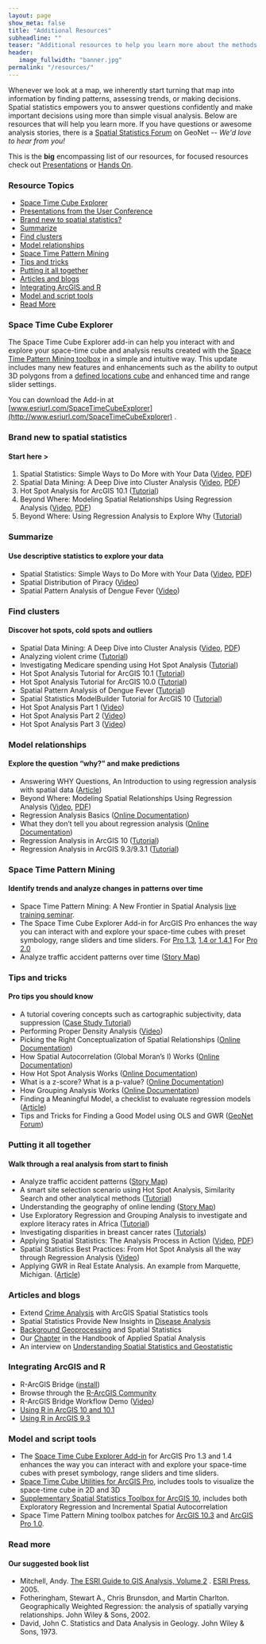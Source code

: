 ```yaml
---
layout: page
show_meta: false
title: "Additional Resources"
subheadline: ""
teaser: "Additional resources to help you learn more about the methods behind the tools"
header:
   image_fullwidth: "banner.jpg"
permalink: "/resources/"
---
```

Whenever we look at a map, we inherently start turning that map into
information by finding patterns, assessing trends, or making decisions.
Spatial statistics empowers you to answer questions confidently and make
important decisions using more than simple visual analysis. Below are
resources that will help you learn more. If you have questions or
awesome analysis stories, there is a [Spatial
Statistics Forum](https://geonet.esri.com/community/gis/analysis/spatial-statistics) on GeoNet -- _We'd love to hear
from you!_

This is the **big** encompassing list of our resources, for focused resources check out [Presentations](/presentations/) or [Hands On](/hands-on/).

### Resource Topics ###
* [Space Time Cube Explorer](#space-time-cube-explorer)
* [Presentations from the User Conference](#presentations-from-the-user-conference)
* [Brand new to spatial statistics?](#brand-new-to-spatial-statistics)
* [Summarize](#summarize)
* [Find clusters](#find-clusters)
* [Model relationships](#model-relationships)
* [Space Time Pattern Mining](#space-time-pattern-mining)
* [Tips and tricks](#tips-and-tricks)
* [Putting it all together](#putting-it-all-together)
* [Articles and blogs](#articles-and-blogs)
* [Integrating ArcGIS and R](#integrating-arcgis-and-r)
* [Model and script tools](#model-and-script-tools)
* [Read More](#read-more)

### Space Time Cube Explorer ###

The Space Time Cube Explorer add-in can help you interact with and explore your space-time cube and analysis results created with the [Space Time Pattern Mining toolbox](http://pro.arcgis.com/en/pro-app/tool-reference/space-time-pattern-mining/an-overview-of-the-space-time-pattern-mining-toolbox.htm) in a simple and intuitive way.  This update includes many new features and enhancements such as the ability to output 3D polygons from a [defined locations cube](http://pro.arcgis.com/en/pro-app/tool-reference/space-time-pattern-mining/createcubefromdefinedlocations.htm) and enhanced time and range slider settings.


You can download the Add-in at [www.esriurl.com/SpaceTimeCubeExplorer](http://www.esriurl.com/SpaceTimeCubeExplorer) .

### Brand new to spatial statistics ###
#### Start here > ####

1. Spatial Statistics: Simple Ways to Do More with Your Data ([Video](https://www.youtube.com/watch?v=3d_8nQpSCgE&list=PLaPDDLTCmy4YcXpv_ypX3YicMHVUOuGYR&index=43), [PDF](https://esri.box.com/s/mkh8wqoisjsv04ftfch4agtske984q95))
1. Spatial Data Mining: A Deep Dive into Cluster Analysis ([Video](https://www.youtube.com/watch?v=qQNOlfOYtyw&list=PLaPDDLTCmy4YcXpv_ypX3YicMHVUOuGYR&index=51), [PDF](https://esri.box.com/s/yvdmwwbgnxzo11fpv54knngxui3pjs5f))
1. Hot Spot Analysis for ArcGIS 10.1 ([Tutorial](http://www.arcgis.com/home/item.html?id=6626d5cc81a745f1b737028f7a519521))
1. Beyond Where: Modeling Spatial Relationships Using Regression Analysis ([Video](http://video.esri.com/watch/3871/modeling-spatial-relationships-using-regression-analysis), [PDF](https://esri.box.com/s/3vhzjz7eiv5t6e1jbe17mdgsbs8j4wgd))
1. Beyond Where: Using Regression Analysis to Explore Why ([Tutorial](http://training.esri.com/gateway/index.cfm?fa=catalog.webCourseDetail&courseID=2586))


### Summarize ###
#### Use descriptive statistics to explore your data ####
* Spatial Statistics: Simple Ways to Do More with Your Data ([Video](https://video.esri.com/watch/4003/spatial-statistics-simple-ways-to-do-more-with-your-data), [PDF](https://esri.app.box.com/spatialstats/1/2259658731/19456848523/1))
* Spatial Distribution of Piracy ([Video](http://video.arcgis.com/watch/393/spatial-distribution-of-piracy))
* Spatial Pattern Analysis of Dengue Fever ([Video](http://video.arcgis.com/watch/394/spatial-pattern-alaysis-of-dengue-fever))


### Find clusters  ###
#### Discover hot spots, cold spots and outliers ####
* Spatial Data Mining: A Deep Dive into Cluster Analysis ([Video](https://video.esri.com/watch/4004/spatial-data-mining-a-deep-dive-into-cluster-analysis), [PDF](https://esri.app.box.com/spatialstats/1/2259658731/19456896705/1))
* Analyzing violent crime ([Tutorial](http://desktop.arcgis.com/en/analytics/case-studies/broken-bottles-1-overview.htm))
* Investigating Medicare spending using Hot Spot Analysis ([Tutorial](https://learn.arcgis.com/en/projects/where-does-healthcare-cost-the-most/lessons/analyze-medicare-cost-hot-spots.htm))
* Hot Spot Analysis Tutorial for ArcGIS 10.1 ([Tutorial](http://www.arcgis.com/home/item.html?id=6626d5cc81a745f1b737028f7a519521))
* Hot Spot Analysis Tutorial for ArcGIS 10.0 ([Tutorial](http://www.arcgis.com/home/item.html?id=dea008bcc77d4fd485abdf8121190b82))
* Spatial Pattern Analysis of Dengue Fever ([Tutorial](http://www.arcgis.com/home/item.html?id=49dde041c3634355bf073b0b55fa5b2d))
* Spatial Statistics ModelBuilder Tutorial for ArcGIS 10 ([Tutorial](http://www.arcgis.com/home/item.html?id=7180ba6e9d8845128eaadf70a4b6bf7e))
* Hot Spot Analysis Part 1 ([Video](http://video.arcgis.com/watch/404/hot-spot-analysis-_dash_-part-1)) 
* Hot Spot Analysis Part 2 ([Video](http://video.arcgis.com/watch/403/hot-spot-analysis-_dash_-part-2))
* Hot Spot Analysis Part 3 ([Video](http://video.arcgis.com/watch/402/hot-spot-analysis-_dash_-part-3))


### Model relationships  ###
#### Explore the question “why?” and make predictions ####
* Answering WHY Questions, An Introduction to using regression analysis with spatial data ([Article](http://www.esri.com/news/arcuser/0309/files/why.pdf))
* Beyond Where: Modeling Spatial Relationships Using Regression Analysis ([Video](https://video.esri.com/watch/3871/modeling-spatial-relationships-using-regression-analysis), [PDF](https://esri.app.box.com/spatialstats/1/2259658731/19456916541/1))
* Regression Analysis Basics ([Online Documentation](http://resources.arcgis.com/en/help/main/10.1/index.html#/Regression_analysis_basics/005p00000023000000/))
* What they don’t tell you about regression analysis ([Online Documentation](http://resources.arcgis.com/en/help/main/10.1/index.html#//005p00000053000000))
* Regression Analysis in ArcGIS 10 ([Tutorial](http://www.arcgis.com/home/item.html?id=71a65d35688a4502b123cbdfc99afdee))
* Regression Analysis in ArcGIS 9.3/9.3.1 ([Tutorial](http://www.arcgis.com/home/item.html?id=9ae34ee00c614d10ab086bcb1cce9482))


### Space Time Pattern Mining ###
#### Identify trends and analyze changes in patterns over time ####
* Space Time Pattern Mining: A New Frontier in Spatial Analysis [live training seminar](https://www.esri.com/training/catalog/57b3c46754c097bb74d3e6c3/space-time-pattern-mining:-a-new-frontier-in-spatial-analysis/).
* The Space Time Cube Explorer Add-in for ArcGIS Pro enhances the way you can interact with and explore your space-time cubes with preset symbology, range sliders and time sliders. For [Pro 1.3](https://www.arcgis.com/home/item.html?id=5c85bf58f8584d2faa5b1b76a2807dca), [1.4 or 1.4.1](https://www.arcgis.com/home/item.html?id=5c85bf58f8584d2faa5b1b76a2807dca)  For [Pro 2.0](http://www.arcgis.com/home/item.html?id=ffd5be434d394341ad1f89cd29c19e20)
* Analyze traffic accident patterns over time ([Story Map](http://eath.maps.arcgis.com/apps/Cascade/index.html?appid=9a27635635c940539b96fb5ef954e4d5))


### Tips and tricks  ###
#### Pro tips you should know ####
* A tutorial covering concepts such as cartographic subjectivity, data suppression ([Case Study Tutorial](http://desktop.arcgis.com/en/analytics/case-studies/linguistic-diversity-1-intro.htm))
* Performing Proper Density Analysis ([Video](http://video.arcgis.com/watch/401/performing-proper-density-analysis))
* Picking the Right Conceptualization of Spatial Relationships ([Online Documentation](http://pro.arcgis.com/en/pro-app/tool-reference/spatial-statistics/modeling-spatial-relationships.htm))
* How Spatial Autocorrelation (Global Moran’s I) Works ([Online Documentation](http://pro.arcgis.com/en/pro-app/tool-reference/spatial-statistics/h-how-spatial-autocorrelation-moran-s-i-spatial-st.htm))
* How Hot Spot Analysis Works ([Online Documentation](http://pro.arcgis.com/en/pro-app/tool-reference/spatial-statistics/h-how-hot-spot-analysis-getis-ord-gi-spatial-stati.htm))
* What is a z-score? What is a p-value? ([Online Documentation](http://pro.arcgis.com/en/pro-app/tool-reference/spatial-statistics/what-is-a-z-score-what-is-a-p-value.htm))
* How Grouping Analysis Works ([Online Documentation](http://pro.arcgis.com/en/pro-app/tool-reference/spatial-statistics/how-grouping-analysis-works.htm))
* Finding a Meaningful Model, a checklist to evaluate regression models ([Article](http://www.esri.com/news/arcuser/0111/findmodel.html))
* Tips and Tricks for Finding a Good Model using OLS and GWR ([GeoNet Forum](https://geonet.esri.com/thread/5167))

### Putting it all together ###
#### Walk through a real analysis from start to finish ####
* Analyze traffic accident patterns ([Story Map](http://eath.maps.arcgis.com/apps/Cascade/index.html?appid=9a27635635c940539b96fb5ef954e4d5))
* A smart site selection scenario using Hot Spot Analysis, Similarity Search and other analytical methods ([Tutorial](http://desktop.arcgis.com/en/analytics/case-studies/locating-a-new-retirement-community.htm))
* Understanding the geography of online lending ([Story Map](https://eath.maps.arcgis.com/apps/Cascade/index.html?appid=20289bf8b2c0491ca8fae8578ab324ea))
* Use Exploratory Regression and Grouping Analysis to investigate and explore literacy rates in Africa ([Tutorial](http://desktop.arcgis.com/en/analytics/case-studies/modeling-literacy.htm))
* Investigating disparities in breast cancer rates ([Tutorials](https://learn.arcgis.com/en/projects/bridging-the-breast-cancer-divide/))
* Applying Spatial Statistics: The Analysis Process in Action ([Video](http://video.esri.com/watch/3868/apply-spatial-statistics), [PDF](https://esri.app.box.com/spatialstats/1/2259658731/19456920267/1))
* Spatial Statistics Best Practices:  From Hot Spot Analysis all the way through Regression Analysis ([Video](http://video.esri.com/watch/903/spatial-statistics-best-practices))
* Applying GWR in Real Estate Analysis.  An example from Marquette, Michigan. ([Article](http://www.esri.com/news/arcuser/0309/re_gwr.html)) 


### Articles and blogs  ###
* Extend [Crime Analysis](http://www.esri.com/news/arcuser/0405/ss_crimestats1of2.html) with ArcGIS Spatial Statistics tools
* Spatial Statistics Provide New Insights in [Disease Analysis](http://www.esri.com/news/arcuser/1207/ticks.html)
* [Background Geoprocessing](https://blogs.esri.com/Dev/blogs/geoprocessing/archive/2011/02/27/Background-Geoprocessing-and-Spatial-Statistics.aspx) and Spatial Statistics
* Our [Chapter](http://www.springer.com/cda/content/document/cda_downloaddocument/9783642036460-c1.pdf?SGWID=0-0-45-855715-p173918949) in the Handbook of Applied Spatial Analysis
* An interview on [Understanding Spatial Statistics and Geostatistic](http://www.esri.com/news/arcwatch/0410/lauren-scott.html)

### Integrating  ArcGIS and R ###
* R-ArcGIS Bridge ([install](https://github.com/R-ArcGIS/r-bridge-install))
* Browse through the [R-ArcGIS Community](https://r-arcgis.github.io/)
* R-ArcGIS Bridge Workflow Demo ([Video](https://geonet.esri.com/videos/3343#))
* [Using R in ArcGIS 10 and 10.1](http://www.arcgis.com/home/item.html?id=a5736544d97a4544aa47d06baf910f6d)
* [Using R in ArcGIS 9.3](http://www.arcgis.com/home/item.html?id=547085ee428f4141b2cacb338f8f61a3)


### Model and script tools ###
* The [Space Time Cube Explorer Add-in](http://www.arcgis.com/home/item.html?id=5c85bf58f8584d2faa5b1b76a2807dca#overview) for ArcGIS Pro 1.3 and 1.4 enhances the way you can interact with and explore your space-time cubes with preset symbology, range sliders and time sliders.
* [Space Time Cube Utilities for ArcGIS Pro](http://angp.maps.arcgis.com/home/item.html?id=f9e8d037d73743039e8cfbf2aec66448), includes tools to visualize the space-time cube in 2D and 3D
* [Supplementary Spatial Statistics Toolbox for ArcGIS 10](https://www.arcgis.com/home/item.html?id=694e0f97355740d7bba6b8b356c0b925), includes both Exploratory Regression and Incremental Spatial Autocorrelation
* Space Time Pattern Mining toolbox patches for [ArcGIS 10.3](http://support.esri.com/download/2192) and [ArcGIS Pro 1.0](http://support.esri.com/download/2193).

### Read more ###
#### Our suggested book list ####
* Mitchell, Andy. [The ESRI Guide to GIS Analysis, Volume 2](http://esripress.esri.com/display/index.cfm?fuseaction=display&websiteID=86&moduleID=0) . [ESRI Press](http://esripress.esri.com/display/index.cfm), 2005.
* Fotheringham, Stewart A., Chris Brunsdon, and Martin Charlton. Geographically Weighted Regression: the analysis of spatially varying relationships. John Wiley & Sons, 2002.
* David, John C. Statistics and Data Analysis in Geology. John Wiley & Sons, 1973.